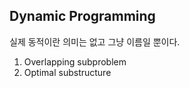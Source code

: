 ## Dynamic Programming

실제 동적이란 의미는 없고 그냥 이름일 뿐이다.

1. Overlapping subproblem
2. Optimal substructure
